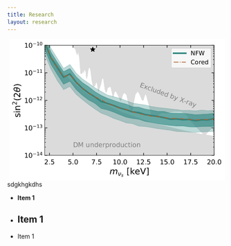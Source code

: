 ```yaml
---
title: Research
layout: research
---
```


<!-- ![Alt text](https://assets.digitalocean.com/articles/alligator/boo.svg "a title") -->
<!-- | I am text to the left  | ![test](assets/images/Papers/SterileNeutrino.jpg){width=100} | -->


<img style="float: right;" src="assets/images/Papers/SterileNeutrino.jpg" width="500">
sdgkhgkdhs

* **Item 1**
* ## Item 1
* Item 1  